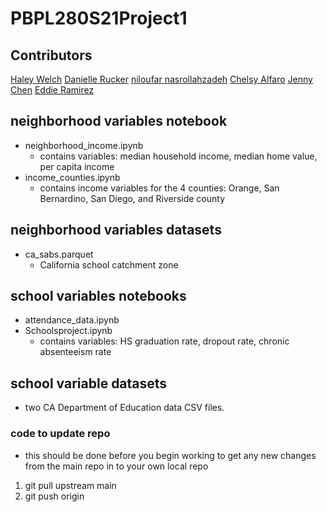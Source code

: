 # PBPL280S21Project1

## Contributors 
[Haley Welch](https://github.com/hay1997)
[Danielle Rucker](https://github.com/drucker13)
[niloufar nasrollahzadeh](https://github.com/nnasr001)
[Chelsy Alfaro](https://github.com/calfa021)
[Jenny Chen](https://github.com/jchen321)
[Eddie Ramirez](https://github.com/eddieramz)


## neighborhood variables notebook
- neighborhood_income.ipynb 
    - contains variables: median household income, median home value, per capita income
- income_counties.ipynb
    - contains income variables for the 4 counties: Orange, San Bernardino, San Diego, and Riverside county
## neighborhood variables datasets
- ca_sabs.parquet 
    - California school catchment zone


## school variables notebooks
- attendance_data.ipynb
- Schoolsproject.ipynb
    - contains variables: HS graduation rate, dropout rate, chronic absenteeism rate
    
## school variable datasets 
- two CA Department of Education data CSV files. 

### code to update repo
- this should be done before you begin working to get any new changes from the main repo in to your own local repo
1. git pull upstream main
2. git push origin

